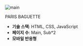 ![main](https://github.com/user-attachments/assets/85242022-98fc-4d34-aead-a99d50223303)

PARIS BAGUETTE


- **기술 스택**: HTML, CSS, JavaScript
- **페이지 수**: Main, Sub*2
- **모바일 반응형** 


